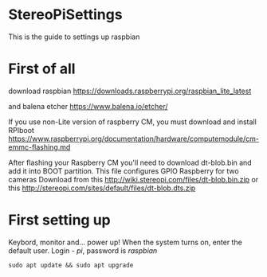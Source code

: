 # StereoPiSettings
This is the guide to settings up raspbian

# First of all 
download raspbian <https://downloads.raspberrypi.org/raspbian_lite_latest>

and balena etcher <https://www.balena.io/etcher/>

If you use non-Lite version of raspberry CM, you must download and install RPIboot <https://www.raspberrypi.org/documentation/hardware/computemodule/cm-emmc-flashing.md>

After flashing your Raspberry CM you'll need to download dt-blob.bin and add it into BOOT partition. This file configures GPIO Raspberry for two cameras
Download from this <http://wiki.stereopi.com/files/dt-blob.bin.zip>
or this <http://stereopi.com/sites/default/files/dt-blob.dts.zip>

# First setting up
Keybord, monitor and... power up! When the system turns on, enter the default user. Login - *pi*, password is *raspbian*

    sudo apt update && sudo apt upgrade
